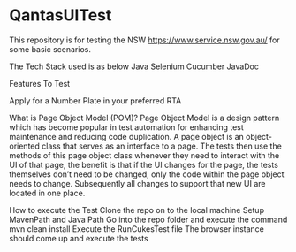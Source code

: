 # QantasUITest
This repository is for testing the NSW https://www.service.nsw.gov.au/ for some basic scenarios.

The Tech Stack used is as below
Java
Selenium
Cucumber
JavaDoc

Features To Test

Apply for a Number Plate in your preferred RTA

What is Page Object Model (POM)?
Page Object Model is a design pattern which has become popular in test automation for enhancing test maintenance and reducing code duplication. A page object is an object-oriented class that serves as an interface to a page. The tests then use the methods of this page object class whenever they need to interact with the UI of that page, the benefit is that if the UI changes for the page, the tests themselves don’t need to be changed, only the code within the page object needs to change. Subsequently all changes to support that new UI are located in one place.

How to execute the Test
Clone the repo on to the local machine
Setup MavenPath and Java Path
Go into the repo folder and execute the command
mvn clean install
Execute the RunCukesTest file
The browser instance should come up and execute the tests
